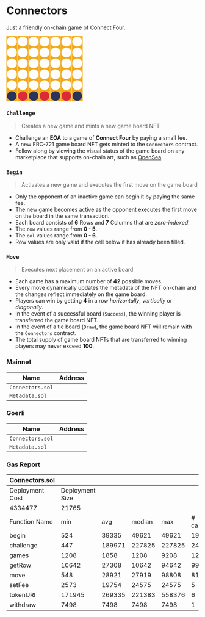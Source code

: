 # Connectors

Just a friendly on-chain game of Connect Four.

<svg width="200px" viewBox="0 0 700 600" xmlns="http://www.w3.org/2000/svg"><defs><pattern id="cell-pattern" patternUnits="userSpaceOnUse" width="100" height="100"><circle cx="50" cy="50" r="45" fill="black"></circle></pattern><mask id="cell-mask"><rect width="100" height="600" fill="white"></rect><rect width="100" height="600" fill="url(#cell-pattern)"></rect></mask></defs><svg x="0" y="0"><circle cx="50" cy="550" r="45" fill="#29335c"></circle><rect width="100" height="600" fill="#F3A712" mask="url(#cell-mask)"></rect></svg><svg x="100" y="0"><circle cx="50" cy="550" r="45" fill="#DB2B39"></circle><rect width="100" height="600" fill="#F3A712" mask="url(#cell-mask)"></rect></svg><svg x="200" y="0"><circle cx="50" cy="550" r="45" fill="#29335c"></circle><rect width="100" height="600" fill="#F3A712" mask="url(#cell-mask)"></rect></svg><svg x="300" y="0"><circle cx="50" cy="550" r="45" fill="#DB2B39"></circle><rect width="100" height="600" fill="#F3A712" mask="url(#cell-mask)"></rect></svg><svg x="400" y="0"><circle cx="50" cy="550" r="45" fill="#29335c"></circle><rect width="100" height="600" fill="#F3A712" mask="url(#cell-mask)"></rect></svg><svg x="500" y="0"><circle cx="50" cy="550" r="45" fill="#DB2B39"></circle><rect width="100" height="600" fill="#F3A712" mask="url(#cell-mask)"></rect></svg><svg x="600" y="0"><circle cx="50" cy="550" r="45" fill="#29335c"></circle><rect width="100" height="600" fill="#F3A712" mask="url(#cell-mask)"></rect></svg></svg>


### `Challenge`

> Creates a new game and mints a new game board NFT

- Challenge an **EOA** to a game of **Connect Four** by paying a small fee.
- A new ERC-721 game board NFT gets minted to the `Connectors` contract.
- Follow along by viewing the visual status of the game board on any marketplace that supports on-chain art, such as [OpenSea](https://opensea.io/).

### `Begin`

> Activates a new game and executes the first move on the game board

- Only the opponent of an inactive game can begin it by paying the same fee.
- The new game becomes active as the opponent executes the first move on the board in the same transaction.
- Each board consists of **6** Rows and **7** Columns that are *zero-indexed*.
- The `row` values range from **0 - 5**.
- The `col` values range from **0 - 6**.
- Row values are only valid if the cell below it has already been filled.

### `Move`

> Executes next placement on an active board

- Each game has a maximum number of **42** possible moves.
- Every move dynamically updates the metadata of the NFT on-chain and the changes reflect immediately on the game board.
- Players can win by getting **4** in a row *horizontally*, *vertically* or *diagonally*.
- In the event of a successful board (`Success`), the winning player is transferred the game board NFT.
- In the event of a tie board (`Draw`), the game board NFT will remain with the `Connectors` contract.
- The total supply of game board NFTs that are transferred to winning players may never exceed **100**.


### Mainnet

| Name            | Address                                                                                                                       |
| --------------- | ----------------------------------------------------------------------------------------------------------------------------- |
| `Connectors.sol`    | [](https://etherscan.io/address/) |
| `Metadata.sol`      | [](https://etherscan.io/address/) |


### Goerli

| Name            | Address                                                                                                                       |
| --------------- | ----------------------------------------------------------------------------------------------------------------------------- |
| `Connectors.sol`    | [](https://goerli.etherscan.io/address/) |
| `Metadata.sol`      | [](https://goerli.etherscan.io/address/) |


### Gas Report

| Connectors.sol                         |                 |        |        |        |         |
|----------------------------------------|-----------------|--------|--------|--------|---------|
| Deployment Cost                        | Deployment Size |        |        |        |         |
| 4334477                                | 21765           |        |        |        |         |
| Function Name                          | min             | avg    | median | max    | # calls |
| begin                                  | 524             | 39335  | 49621  | 49621  | 19      |
| challenge                              | 447             | 189971 | 227825 | 227825 | 24      |
| games                                  | 1208            | 1858   | 1208   | 9208   | 123     |
| getRow                                 | 10642           | 27308  | 10642  | 94642  | 99      |
| move                                   | 548             | 28921  | 27919  | 98808  | 81      |
| setFee                                 | 2573            | 19754  | 24575  | 24575  | 5       |
| tokenURI                               | 171945          | 269335 | 221383 | 558376 | 6       |
| withdraw                               | 7498            | 7498   | 7498   | 7498   | 1       |
